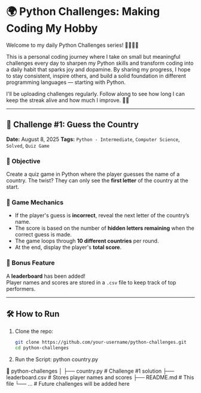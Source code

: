 # 🌍 Python Challenges: Making Coding My Hobby

Welcome to my daily Python Challenges series! 👩🏽‍💻✨

This is a personal coding journey where I take on small but meaningful challenges every day to sharpen my Python skills and transform coding into a daily habit that sparks joy and dopamine. By sharing my progress, I hope to stay consistent, inspire others, and build a solid foundation in different programming languages — starting with Python.

I'll be uploading challenges regularly. Follow along to see how long I can keep the streak alive and how much I improve. 💪🏽

---

## 📍 Challenge #1: Guess the Country

**Date:** August 8, 2025
**Tags:** `Python - Intermediate`, `Computer Science`, `Solved`, `Quiz Game`

### 🎯 Objective
Create a quiz game in Python where the player guesses the name of a country. The twist? They can only see the **first letter** of the country at the start.

### 🧠 Game Mechanics
- If the player's guess is **incorrect**, reveal the next letter of the country’s name.
- The score is based on the number of **hidden letters remaining** when the correct guess is made.
- The game loops through **10 different countries** per round.
- At the end, display the player's **total score**.

### 🌟 Bonus Feature
A **leaderboard** has been added!  
Player names and scores are stored in a `.csv` file to keep track of top performers.

---

## 🛠️ How to Run
1. Clone the repo:
   ```bash
   git clone https://github.com/your-username/python-challenges.git
   cd python-challenges
2. Run the Script:
python country.py

📁 python-challenges
│
├── country.py          # Challenge #1 solution
├── leaderboard.csv              # Stores player names and scores
├── README.md                    # This file
└── ...                          # Future challenges will be added here
